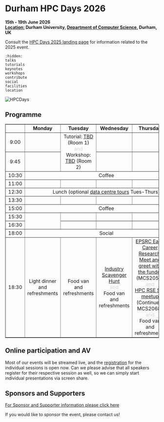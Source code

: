 # Durham HPC Days 2026
**15th - 19th June 2026**\
**[Location:](location.md) Durham University, [Department of Computer Science](location.md), Durham, UK**

Consult the [HPC Days 2025 landing page](https://www.durham.ac.uk/research/institutes-and-centres/data-science/events-/durham---hpc-days/) for information related to the 2025 event.

```{toctree}
:hidden:
talks
tutorials
keynotes
workshops
contribute
social
facilities
location
```

![HPCDays](../images/HPC-days-pic.png)

## Programme

<!-- <table border="1" cellspacing="0" cellpadding="5"> -->
<table border="1" style="width: 100%; text-align: center;">
<tr>
  <td></td>
  <td><b>Monday </b></td>
  <td><b>Tuesday </b></td>
  <td><b>Wednesday </b></td>
  <td><b>Thursday </b></td>
  <td><b>Friday </b></td>
  <td><b>Saturday </b></td>
</tr>
<tr>
  <td> 9:00 </td>
  <td> </td>
  <td rowspan="2"> 
    Tutorial: <a href="tutorials.html">TBD</a> (Room 1)
    <br /><div style="color:LightGrey;font-size=50%">and</div>  
    Workshop: <a href="workshops.html">TBD</a> (Room 2) 
  </td>
  <td> </td>
  <td> </td>
  <td> </td>
  <td rowspan=13> <a href="social.html">Join us for our Saturday Social!</a> </td>
</tr>
<tr>
  <td> 9:45 </td>
  <td>  </td>
  <td>  </td>
  <td>  </td>
  <td> </td>
</tr> 
<tr>
  <td> 10:30 </td>
  <td colspan="5" align="center">Coffee</td>
</tr>
<tr>
  <td> 11:00 </td>

  <td> </td>
  <td> </td>
  <td> </td>
  <td> </td>
  <td> </td>
</tr> 
<tr>
  <td> 12:30 </td>
  <td colspan="5" align="center">Lunch (optional <a href="datacentre.html">data centre tours</a> Tues-Thurs)</td>
</tr>
<tr>
  <td> 13:30 </td>
  <td> </td>
  <td> </td>
  <td> </td>
  <td> </td>
  <td> </td>
</tr> 
<tr>
  <td> 15:00 </td>
  <td colspan="5" align="center">Coffee</td>
</tr>
<tr>
  <td> 15:30 </td>
  <td rowspan="2"> </td>
  <td> </td>
  <td> </td>
  <td> </tr>
<tr>
  <td> 16:30 </td>
  <td> </td>
  <td> </td>
  <td> </td>
</tr>
<tr>
  <td> 18:00 </td>
  <td colspan="5" align="center">Social</td>
</tr>
<tr>
  <td>18:30</td>
  <td> Light dinner and refreshments </td>
  <td> Food van and refreshments </td>
  <td>
    <a href="lightning.html#scavenger-hunt">Industry Scavenger Hunt</a>
    <br /><div style="color:LightGrey;font-size=50%">and</div>
    Food van and refreshments
  </td>
  <td>
    <a href="keynotes.html#christian-oganbule-epsrc">EPSRC Early Career Research: Meet and greet with the funder</a> (MCS2050)
    <br /><div style="color:LightGrey;font-size=50%">and</div>
    <a href="workshops.html#hpc-rse-sig-meet-up">HPC RSE SIG meetup</a> <br />(Continued, MCS2068)
    <br /><div style="color:LightGrey;font-size=50%">and</div>
    Food van and refreshments
  </td>
</tr>
</table>

## Online participation and AV

Most of our events will be streamed live, and the [registration](https://www.canva.com/design/DAGoFjE29xE/L3GYz3LL3ZLcomD9ArYXig/view) for the individual sessions is open now.
Can we please advise that all speakers register for their respective session as well, so we can simply start individual presentations via screen share.

## Sponsors and Supporters

[For Sponsor and Supporter information please click here](sponsor.md)

If you would like to sponsor the event, please contact us!



